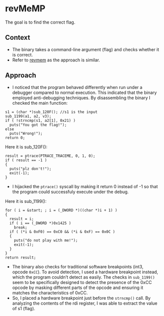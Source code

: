 # revMeMP
The goal is to find the correct flag.

## Context
- The binary takes a command-line argument (flag) and checks whether it is correct.
- Refer to [revmem](../revmem) as the approach is similar. 

## Approach
- I noticed that the program behaved differently when run under a debugger compared to normal execution. This indicated that the binary employed anti-debugging techniques.
By disassembling the binary I checked the main function:
```{c}
s1 = (char *)sub_120F(); //s1 is the input
sub_1199(a1, a2, v3);
if ( !strncmp(s1, a2[1], 0x21) )
  puts("You got the flag!");
else
  puts("Wrong!");
return 0;
```

Here it is sub_120F():
```{c}
result = ptrace(PTRACE_TRACEME, 0, 1, 0);
if ( result == -1 )
{
  puts("plz don't!");
  exit(-1);
}
```
- I hijacked the `ptrace()` syscall by making it return 0 instead of -1 so that the program could successfuly execute under the debug.

Here it is sub_1199():
```{c}
for ( i = &start; ; i = (_DWORD *)((char *)i + 1) )
{
  result = i;
  if ( i == (_DWORD *)0x1425 )
    break;
  if ( (*i & 0xF0) == 0xC0 && (*i & 0xF) == 0x0C )
  {
    puts("do not play with me!");
    exit(-1);
  }
}
return result;
```
- The binary also checks for traditional software breakpoints (int3, opcode `0xCC`). To avoid detection, I used a hardware breakpoint instead, which the program couldn’t detect as easily. The checks in `sub_1199()` seem to be specifically designed to detect the presence of the 0xCC opcode by masking different parts of the opcode and ensuring it matches the characteristics of 0xCC.
- So, I placed a hardware breakpoint just before the `strncmp()` call. By analyzing the contents of the rdi register, I was able to extract the value of s1 (flag).
